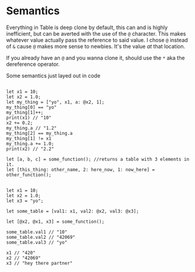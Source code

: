 # Semantics

Everything in Table is deep clone by default, this can and is highly inefficient, but can be averted with the use of the `@` character.
This makes whatever value actually pass the reference to said value. I chose `@` instead of `&` cause `@` makes more sense to newbies.
It's the value *at* that location.

If you already have an `@` and you wanna clone it, should use the `*` aka the dereference operator.


Some semantics just layed out in code
```

let x1 = 10;
let x2 = 1.0;
let my_thing = ["yo", x1, a: @x2, 1];
my_thing[0] == "yo"
my_thing[1]++;
print(x1) // "10"
x2 += 0.2;
my_thing.a // "1.2"
my_thing[2] == my_thing.a
my_thing[1] != x1
my_thing.a += 1.0;
print(x2) // "2.2"

let [a, b, c] = some_function(); //returns a table with 3 elements in it.
let [this_thing: other_name, 2: here_now, 1: now_here] = other_function();

```

```

let x1 = 10;
let x2 = 1.0;
let x3 = "yo";

let some_table = [val1: x1, val2: @x2, val3: @x3];

let [@x2, @x1, x3] = some_function();

some_table.val1 // "10"
some_table.val2 // "42069"
some_table.val3 // "yo"

x1 // "420"
x2 // "42069"
x3 // "hey there partner"
```